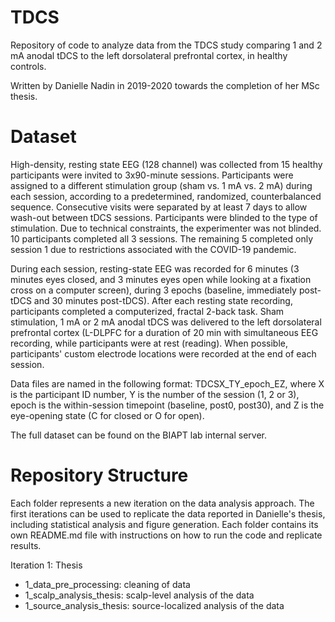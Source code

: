 # TDCS
 Repository of code to analyze data from the TDCS study comparing 1 and 2 mA anodal tDCS to the left dorsolateral prefrontal cortex, in healthy controls.

Written by Danielle Nadin in 2019-2020 towards the completion of her MSc thesis. 

# Dataset
High-density, resting state EEG (128 channel) was collected from 15 healthy participants were invited to 3x90-minute sessions. Participants were assigned to a different stimulation group (sham vs. 1 mA vs. 2 mA) during each session, according to a predetermined, randomized, counterbalanced sequence. Consecutive visits were separated by at least 7 days to allow wash-out between tDCS sessions. Participants were blinded to the type of stimulation. Due to technical constraints, the experimenter was not blinded. 10 participants completed all 3 sessions. The remaining 5 completed only session 1 due to restrictions associated with the COVID-19 pandemic. 

During each session, resting-state EEG was recorded for 6 minutes (3 minutes eyes closed, and 3 minutes eyes open while looking at a fixation cross on a computer screen), during 3 epochs (baseline, immediately post-tDCS and 30 minutes post-tDCS). After each resting state recording, participants completed a computerized, fractal 2-back task. Sham stimulation, 1 mA or 2 mA anodal tDCS was delivered to the left dorsolateral prefrontal cortex (L-DLPFC for a duration of 20 min with simultaneous EEG recording, while participants were at rest (reading). When possible, participants' custom electrode locations were recorded at the end of each session.

Data files are named in the following format: TDCSX_TY_epoch_EZ, where X is the participant ID number, Y is the number of the session (1, 2 or 3), epoch is the within-session timepoint (baseline, post0, post30), and Z is the eye-opening state (C for closed or O for open). 

The full dataset can be found on the BIAPT lab internal server. 

# Repository Structure
Each folder represents a new iteration on the data analysis approach. The first iterations can be used to replicate the data reported in Danielle's thesis, including statistical analysis and figure generation. Each folder contains its own README.md file with instructions on how to run the code and replicate results. 

Iteration 1: Thesis
* 1_data_pre_processing: cleaning of data
* 1_scalp_analysis_thesis: scalp-level analysis of the data
* 1_source_analysis_thesis: source-localized analysis of the data


